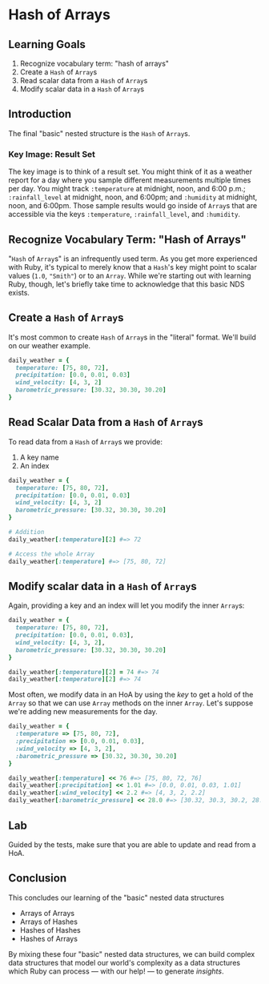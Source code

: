# Hash of Arrays

## Learning Goals

1. Recognize vocabulary term: "hash of arrays"
2. Create a `Hash` of `Array`s
3. Read scalar data from a `Hash` of `Array`s
4. Modify scalar data in a `Hash` of `Array`s

## Introduction

The final "basic" nested structure is the `Hash` of `Array`s.

### Key Image: Result Set

The key image is to think of a result set. You might think of it as a weather
report for a day where you sample different measurements multiple times per
day. You might track `:temperature` at midnight, noon, and 6:00 p.m.;
`:rainfall_level` at midnight, noon, and 6:00pm; and `:humidity` at midnight,
noon, and 6:00pm. Those sample results would go inside of `Array`s that are
accessible via the keys `:temperature`, `:rainfall_level`, and `:humidity`.

## Recognize Vocabulary Term: "Hash of Arrays"

"`Hash` of `Array`s" is an infrequently used term. As you get more experienced
with Ruby, it's typical to merely know that a `Hash`'s key might point to
scalar values (`1.0`, `"Smith"`) or to an `Array`. While we're starting out
with learning Ruby, though, let's briefly take time to acknowledge that this
basic NDS exists.

## Create a `Hash` of `Array`s

It's most common to create `Hash` of `Array`s in the "literal" format. We'll
build on our weather example.

```ruby
daily_weather = {
  temperature: [75, 80, 72],
  precipitation: [0.0, 0.01, 0.03]
  wind_velocity: [4, 3, 2]
  barometric_pressure: [30.32, 30.30, 30.20]
}
```

## Read Scalar Data from a `Hash` of `Array`s

To read data from a `Hash` of `Array`s we provide:

1. A key name
2. An index

```ruby
daily_weather = {
  temperature: [75, 80, 72],
  precipitation: [0.0, 0.01, 0.03]
  wind_velocity: [4, 3, 2]
  barometric_pressure: [30.32, 30.30, 30.20]
}

# Addition
daily_weather[:temperature][2] #=> 72

# Access the whole Array
daily_weather[:temperature] #=> [75, 80, 72]

```

## Modify scalar data in a `Hash` of `Array`s

Again, providing a key and an index will let you modify the inner `Array`s:

```ruby
daily_weather = {
  temperature: [75, 80, 72],
  precipitation: [0.0, 0.01, 0.03],
  wind_velocity: [4, 3, 2],
  barometric_pressure: [30.32, 30.30, 30.20]
}

daily_weather[:temperature][2] = 74 #=> 74
daily_weather[:temperature][2] #=> 74
```

Most often, we modify data in an HoA by using the _key_ to get a hold of the
`Array` so that we can use `Array` methods on the inner `Array`. Let's suppose
we're adding new measurements for the day.

```ruby
daily_weather = {
  :temperature => [75, 80, 72],
  :precipitation => [0.0, 0.01, 0.03],
  :wind_velocity => [4, 3, 2],
  :barometric_pressure => [30.32, 30.30, 30.20]
}

daily_weather[:temperature] << 76 #=> [75, 80, 72, 76]
daily_weather[:precipitation] << 1.01 #=> [0.0, 0.01, 0.03, 1.01]
daily_weather[:wind_velocity] << 2.2 #=> [4, 3, 2, 2.2]
daily_weather[:barometric_pressure] << 28.0 #=> [30.32, 30.3, 30.2, 28.0]
```

## Lab

Guided by the tests, make sure that you are able to update and read from a HoA.

## Conclusion

This concludes our learning of the "basic" nested data structures

* Arrays of Arrays
* Arrays of Hashes
* Hashes of Hashes
* Hashes of Arrays

By mixing these four "basic" nested data structures, we can build complex data
structures that model our world's complexity as a data structures which Ruby
can process &mdash; with our help! &mdash; to generate _insights_.
